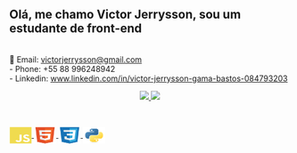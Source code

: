 ## Olá, me chamo Victor Jerrysson, sou um estudante de front-end

<br> 📧 Email: victorjerrysson@gmail.com 
<br> - Phone: +55 88 996248942
<br> - Linkedin: www.linkedin.com/in/victor-jerrysson-gama-bastos-084793203

<div align="center">
  <a href="https://github.com/victor-JGB">
  <img height="180em" src="https://github-readme-stats.vercel.app/api?username=victor-JGB&show_icons=true&theme=dracula&include_all_commits=true&count_private=true"/>
  <img height="180em" src="https://github-readme-stats.vercel.app/api/top-langs/?username=victor-JGB&layout=compact&langs_count=7&theme=dracula"/>
</div>

##
  
<div style="display: inline_block"><br>
  <img align="center" alt="Jerry-Js" height="30" width="40" src="https://raw.githubusercontent.com/devicons/devicon/master/icons/javascript/javascript-plain.svg">
  <img align="center" alt="Jerry-HTML" height="30" width="40" src="https://raw.githubusercontent.com/devicons/devicon/master/icons/html5/html5-original.svg">
  <img align="center" alt="Jerry-CSS" height="30" width="40" src="https://raw.githubusercontent.com/devicons/devicon/master/icons/css3/css3-original.svg">
  <img align="center" alt="Jerry-Python" height="30" width="40" src="https://raw.githubusercontent.com/devicons/devicon/master/icons/python/python-original.svg">
</div>

